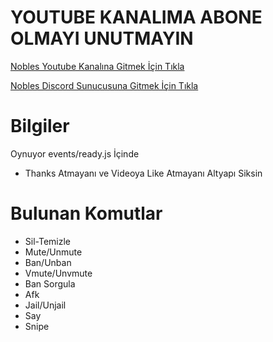 # YOUTUBE KANALIMA ABONE OLMAYI UNUTMAYIN

[Nobles Youtube Kanalına Gitmek İçin Tıkla](https://www.youtube.com/noblesyt)

[Nobles Discord Sunucusuna Gitmek İçin Tıkla](https://discord.gg/Rs5ss84)

# Bilgiler

Oynuyor events/ready.js İçinde

- Thanks Atmayanı ve Videoya Like Atmayanı Altyapı Siksin

# Bulunan Komutlar

- Sil-Temizle
- Mute/Unmute
- Ban/Unban
- Vmute/Unvmute
- Ban Sorgula
- Afk
- Jail/Unjail
- Say
- Snipe